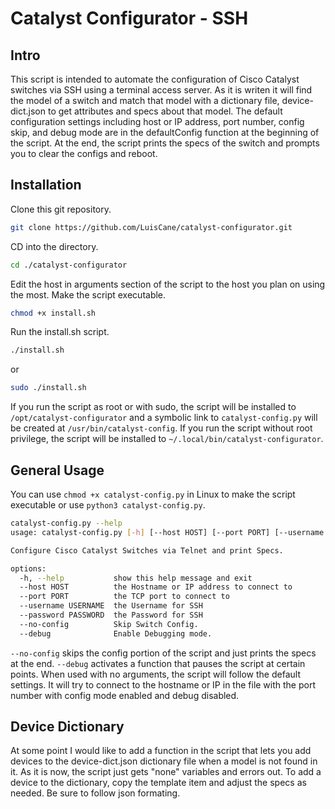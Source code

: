 # Catalyst Configurator - SSH

## Intro
This script is intended to automate the configuration of Cisco Catalyst switches via SSH using a terminal access server. As it is writen it will find the model of a switch and match that model with a dictionary file, device-dict.json to get attributes and specs about that model. The default configuration settings including host or IP address, port number, config skip, and debug mode are in the defaultConfig function at the beginning of the script. At the end, the script prints the specs of the switch and prompts you to clear the configs and reboot.

## Installation
Clone this git repository.
```bash
git clone https://github.com/LuisCane/catalyst-configurator.git
```
CD into the directory.
```bash
cd ./catalyst-configurator
```
Edit the host in arguments section of the script to the host you plan on using the most.
Make the script executable.
```bash
chmod +x install.sh
```
Run the install.sh script.
```bash
./install.sh
```
or
```bash
sudo ./install.sh
```
If you run the script as root or with sudo, the script will be installed to ``/opt/catalyst-configurator`` and a symbolic link to ``catalyst-config.py`` will be created at ``/usr/bin/catalyst-config``. If you run the script without root privilege, the script will be installed to ``~/.local/bin/catalyst-configurator``.

## General Usage
You can use ``chmod +x catalyst-config.py`` in Linux to make the script executable or use ``python3 catalyst-config.py``.
```bash
catalyst-config.py --help
usage: catalyst-config.py [-h] [--host HOST] [--port PORT] [--username USERNAME] [--password PASSWORD] [--no-config] [--debug]

Configure Cisco Catalyst Switches via Telnet and print Specs.

options:
  -h, --help           show this help message and exit
  --host HOST          the Hostname or IP address to connect to
  --port PORT          the TCP port to connect to
  --username USERNAME  the Username for SSH
  --password PASSWORD  the Password for SSH
  --no-config          Skip Switch Config.
  --debug              Enable Debugging mode.
```
``--no-config`` skips the config portion of the script and just prints the specs at the end.
``--debug`` activates a function that pauses the script at certain points.
When used with no arguments, the script will follow the default settings. It will try to connect to the hostname or IP in the file with the port number with config mode enabled and debug disabled.

## Device Dictionary
At some point I would like to add a function in the script that lets you add devices to the device-dict.json dictionary file when a model is not found in it. As it is now, the script just gets "none" variables and errors out. To add a device to the dictionary, copy the template item and adjust the specs as needed. Be sure to follow json formating.
